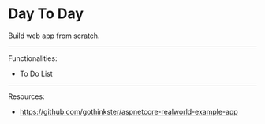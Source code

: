 # Day To Day

  
Build web app from scratch. 

<hr>

Functionalities:
- To Do List


<hr>

Resources: 
- https://github.com/gothinkster/aspnetcore-realworld-example-app
